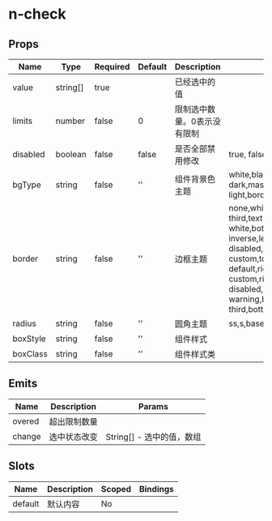 # n-check

## Props
| Name | Type | Required | Default | Description | Choices |
| --- | --- | --- | --- | --- | --- |
| value | string[] | true |  | 已经选中的值 |  | 
| limits | number | false | 0 | 限制选中数量。0表示没有限制 |  | 
| disabled | boolean | false | false | 是否全部禁用修改 | true, false | 
| bgType | string | false | '' | 组件背景色主题 | white,black,transparent,nav,default,primary,success,warning,error,custom,link,light,middle,dark,inverse,page,hover,hover-dark,mask,mask-dark,text,text-second,text-third,text-forth,text-inverse,text-place,text-disabled,border,border-light,border-middle,border-dark,none,gradient | 
| border | string | false | '' | 边框主题 | none,white,black,default,light,middle,dark,primary,success,warning,error,inverse,custom,link,text,text-second,text-third,text-forth,text-place,text-disabled,left-white,left-black,top-white,top-black,right-white,right-black,bottom-white,bottom-black,left-default,left-light,left-middle,left-dark,left-primary,left-success,left-warning,left-error,left-inverse,left-custom,left-link,left-text,left-text-second,left-text-third,left-text-forth,left-text-place,left-text-disabled,top-default,top-light,top-middle,top-dark,top-primary,top-success,top-warning,top-error,top-inverse,top-custom,top-link,top-text,top-text-second,top-text-third,top-text-forth,top-text-place,top-text-disabled,right-default,right-light,right-middle,right-dark,right-primary,right-success,right-warning,right-error,right-inverse,right-custom,right-link,right-text,right-text-second,right-text-third,right-text-forth,right-text-place,right-text-disabled,bottom-default,bottom-light,bottom-middle,bottom-dark,bottom-primary,bottom-success,bottom-warning,bottom-error,bottom-inverse,bottom-custom,bottom-link,bottom-text,bottom-text-second,bottom-text-third,bottom-text-forth,bottom-text-place,bottom-text-disabled | 
| radius | string | false | '' | 圆角主题 | ss,s,base,l,ll,loading,none | 
| boxStyle | string | false | '' | 组件样式 |  | 
| boxClass | string | false | '' | 组件样式类 |  | 

## Emits
| Name | Description | Params |
| --- | --- | --- | 
| overed | 超出限制数量 |  |
| change | 选中状态改变 | String[] - 选中的值，数组 |

## Slots
| Name | Description | Scoped | Bindings |
| --- | --- | --- | --- |
| default | 默认内容 | No |  |

